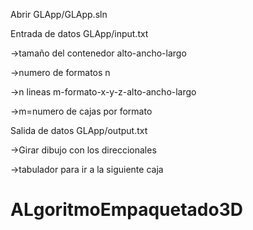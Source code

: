 Abrir GLApp/GLApp.sln

Entrada de datos GLApp/input.txt

->tamaño del contenedor alto-ancho-largo

->numero de formatos n

->n lineas m-formato-x-y-z-alto-ancho-largo

->m=numero de cajas por formato

Salida de datos GLApp/output.txt

->Girar dibujo con los direccionales

->tabulador para ir a la siguiente caja

# ALgoritmoEmpaquetado3D
